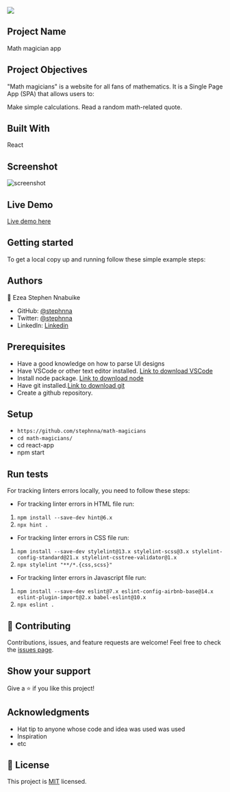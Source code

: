 ![](https://img.shields.io/badge/Microverse-blueviolet)

## Project Name

Math magician app

## Project Objectives

"Math magicians" is a website for all fans of mathematics. It is a Single Page App (SPA) that allows users to:

Make simple calculations.
Read a random math-related quote.

## Built With

React

## Screenshot

![screenshot]()

## Live Demo
[Live demo here]()

## Getting started
To get a local copy up and running follow these simple example steps:

## Authors
👤 Ezea Stephen Nnabuike
- GitHub: [@stephnna](https://github.com/stephnna)
- Twitter: [@stephnna](https://twitter.com/stephnna)
- LinkedIn: [Linkedin](https://www.linkedin.com/in/stephen-nnabuike-ezea-143b97170/)


## Prerequisites
- Have a good knowledge on how to parse UI designs
- Have VSCode or other text editor installed. [Link to download VSCode](https://code.visualstudio.com/download)
- Install node package. [Link to download node](https://nodejs.org/en/download/)
- Have git installed.[Link to download git](https://git-scm.com/downloads)
- Create a github repository.

## Setup
- `https://github.com/stephnna/math-magicians`
- `cd math-magicians/`
- cd react-app
- npm start

## Run tests

For tracking linters errors locally, you need to follow these steps:
- For tracking linter errors in HTML file run:

1. `npm install --save-dev hint@6.x`
2. `npx hint .`

- For tracking linter errors in CSS file run:

1. `npm install --save-dev stylelint@13.x stylelint-scss@3.x stylelint-config-standard@21.x stylelint-csstree-validator@1.x`
2. `npx stylelint "**/*.{css,scss}"`

- For tracking linter errors in Javascript file run:

1. `npm install --save-dev eslint@7.x eslint-config-airbnb-base@14.x eslint-plugin-import@2.x babel-eslint@10.x`
2. `npx eslint .`

## 🤝 Contributing

Contributions, issues, and feature requests are welcome!
Feel free to check the [issues page](../../issues/).

## Show your support

Give a ⭐️ if you like this project!

## Acknowledgments

- Hat tip to anyone whose code and idea was used was used
- Inspiration
- etc

## 📝 License

This project is [MIT](./MIT.md) licensed.
